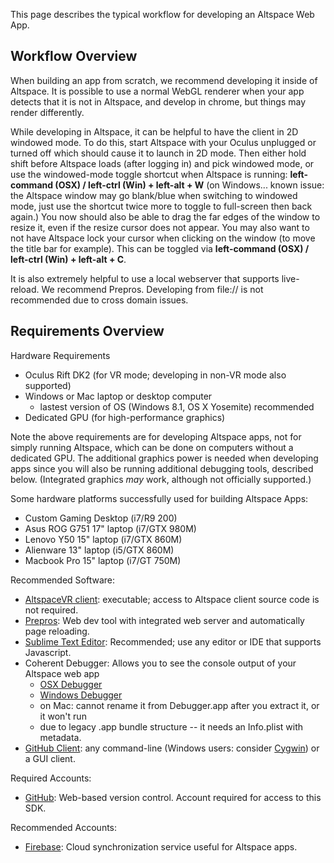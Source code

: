 This page describes the typical workflow for developing an Altspace Web App.

## Workflow Overview

When building an app from scratch, we recommend developing it inside of Altspace. It is possible to use a normal WebGL renderer when your app detects that it is not in Altspace, and develop in chrome, but things may render differently.

While developing in Altspace, it can be helpful to have the client in 2D windowed mode. To do this, start Altspace with your Oculus unplugged or turned off which should cause it to launch in 2D mode. Then either hold shift before Altspace loads (after logging in) and pick windowed mode, or use the windowed-mode toggle shortcut when Altspace is running: **left-command (OSX) / left-ctrl (Win) + left-alt + W** (on Windows... known issue: the Altspace window may go blank/blue when switching to windowed mode, just use the shortcut twice more to toggle to full-screen then back again.)  You now should also be able to drag the far edges of the window to resize it, even if the resize cursor does not appear. You may also want to not have Altspace lock your cursor when clicking on the window (to move the title bar for example). This can be toggled via **left-command (OSX) / left-ctrl (Win) + left-alt + C**.

It is also extremely helpful to use a local webserver that supports live-reload. We recommend Prepros. Developing from file:// is not recommended due to cross domain issues.

## Requirements Overview

Hardware Requirements
* Oculus Rift DK2 (for VR mode; developing in non-VR mode also supported)
* Windows or Mac laptop or desktop computer
  * lastest version of OS (Windows 8.1, OS X Yosemite) recommended
* Dedicated GPU (for high-performance graphics)

Note the above requirements are for developing Altspace apps, not for simply running Altspace, which can be done on computers without a dedicated GPU.  The additional graphics power is needed when developing apps since you will also be running additional debugging tools, described below. (Integrated graphics *may* work, although not officially supported.)

Some hardware platforms successfully used for building Altspace Apps:
* Custom Gaming Desktop (i7/R9 200)
* Asus ROG G751 17" laptop (i7/GTX 980M)
* Lenovo Y50 15" laptop (i7/GTX 860M)
* Alienware 13" laptop (i5/GTX 860M)
* Macbook Pro 15" laptop (i7/GT 750M)

Recommended Software:
* [AltspaceVR client]: executable; access to Altspace client source code is not required.
* [Prepros]: Web dev tool with integrated web server and automatically page reloading.
* [Sublime Text Editor]: Recommended; use any editor or IDE that supports Javascript.
* Coherent Debugger: Allows you to see the console output of your Altspace web app
    * [OSX Debugger]
    * [Windows Debugger]
    * on Mac: cannot rename it from Debugger.app after you extract it, or it won't run
    * due to legacy .app bundle structure -- it needs an Info.plist with metadata.
* [GitHub Client]: any command-line (Windows users: consider [Cygwin]) or a GUI client. 

Required Accounts:
* [GitHub]: Web-based version control. Account required for access to this SDK.

Recommended Accounts:
* [Firebase]: Cloud synchronization service useful for Altspace apps.

[AltspaceVR client]: http://account.altspacevr.com
[Firebase]: http://firebase.com
[Prepros]: https://prepros.io/
[Sublime Text Editor]: http://www.sublimetext.com/
[GitHub]: https://github.com/
[GitHub Client]: http://git-scm.com/downloads/guis
[Cygwin]: https://www.cygwin.com/
[OSX Debugger]: http://sdk.altvr.com/debugger/DebuggerMacOSX.zip
[Windows Debugger]: http://sdk.altvr.com/debugger/DebuggerWindows.zip

